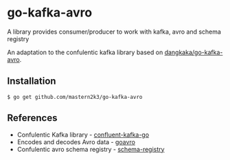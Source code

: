 
# go-kafka-avro

A library provides consumer/producer to work with kafka, avro and schema registry

An adaptation to the confulentic kafka library based on [dangkaka/go-kafka-avro](https://github.com/dangkaka/go-kafka-avro).

## Installation

```
$ go get github.com/mastern2k3/go-kafka-avro
```

## References

* Confulentic Kafka library - [confluent-kafka-go](https://github.com/confluentinc/confluent-kafka-go)
* Encodes and decodes Avro data - [goavro](https://github.com/linkedin/goavro)
* Confulentic avro schema registry - [schema-registry](https://github.com/confluentinc/schema-registry)
